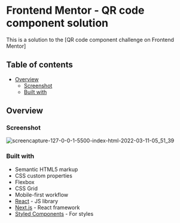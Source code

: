 # Frontend Mentor - QR code component solution

This is a solution to the [QR code component challenge on Frontend Mentor]

## Table of contents

- [Overview](#overview)
  - [Screenshot](#screenshot)
  - [Built with](#built-with)

## Overview

### Screenshot

![screencapture-127-0-0-1-5500-index-html-2022-03-11-05_51_39](https://user-images.githubusercontent.com/55097922/157804392-682990af-9dec-42c1-a02c-dc58b909e66a.png)

### Built with

- Semantic HTML5 markup
- CSS custom properties
- Flexbox
- CSS Grid
- Mobile-first workflow
- [React](https://reactjs.org/) - JS library
- [Next.js](https://nextjs.org/) - React framework
- [Styled Components](https://styled-components.com/) - For styles
